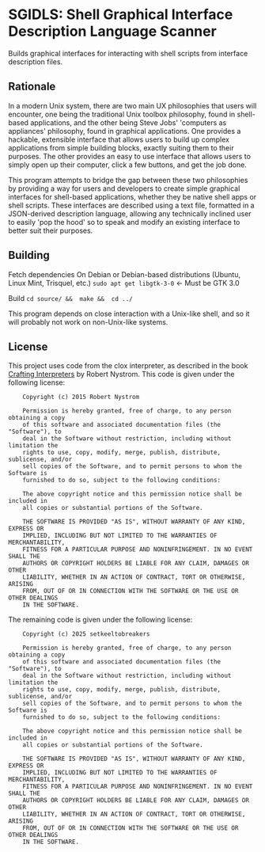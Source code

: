 # SGIDLS: Shell Graphical Interface Description Language Scanner
Builds graphical interfaces for interacting with shell scripts from interface description files.

## Rationale
In a modern Unix system, there are two main UX philosophies that users will encounter, one being the traditional Unix toolbox philosophy, found in shell-based applications, 
and the other being Steve Jobs' 'computers as appliances' philosophy, found in graphical applications. One provides a hackable, extensible interface that allows users to
build up complex applications from simple building blocks, exactly suiting them to their purposes. The other provides an easy to use interface that allows users to simply
open up their computer, click a few buttons, and get the job done.

This program attempts to bridge the gap between these two philosophies by providing a way for users and developers to create simple graphical interfaces for shell-based 
applications, whether they be native shell apps or shell scripts. These interfaces are described using a text file, formatted in a JSON-derived description language, allowing
any technically inclined user to easily 'pop the hood' so to speak and modify an existing interface to better suit their purposes.

## Building
Fetch dependencies
On Debian or Debian-based distributions (Ubuntu, Linux Mint, Trisquel, etc.)
`sudo apt get libgtk-3-0` <- Must be GTK 3.0

Build
`cd source/ && 
make && 
cd ../`

This program depends on close interaction with a Unix-like shell, and so it will probably not work on non-Unix-like systems.

## License
This project uses code from the clox interpreter, as described in the book [Crafting Interpreters](https://craftinginterpreters.com/) by Robert Nystrom.
This code is given under the following license:

```
    Copyright (c) 2015 Robert Nystrom

    Permission is hereby granted, free of charge, to any person obtaining a copy
    of this software and associated documentation files (the "Software"), to
    deal in the Software without restriction, including without limitation the
    rights to use, copy, modify, merge, publish, distribute, sublicense, and/or
    sell copies of the Software, and to permit persons to whom the Software is
    furnished to do so, subject to the following conditions:

    The above copyright notice and this permission notice shall be included in
    all copies or substantial portions of the Software.

    THE SOFTWARE IS PROVIDED "AS IS", WITHOUT WARRANTY OF ANY KIND, EXPRESS OR
    IMPLIED, INCLUDING BUT NOT LIMITED TO THE WARRANTIES OF MERCHANTABILITY,
    FITNESS FOR A PARTICULAR PURPOSE AND NONINFRINGEMENT. IN NO EVENT SHALL THE
    AUTHORS OR COPYRIGHT HOLDERS BE LIABLE FOR ANY CLAIM, DAMAGES OR OTHER
    LIABILITY, WHETHER IN AN ACTION OF CONTRACT, TORT OR OTHERWISE, ARISING
    FROM, OUT OF OR IN CONNECTION WITH THE SOFTWARE OR THE USE OR OTHER DEALINGS
    IN THE SOFTWARE.
```

The remaining code is given under the following license:

```
    Copyright (c) 2025 setkeeltobreakers

    Permission is hereby granted, free of charge, to any person obtaining a copy
    of this software and associated documentation files (the "Software"), to
    deal in the Software without restriction, including without limitation the
    rights to use, copy, modify, merge, publish, distribute, sublicense, and/or
    sell copies of the Software, and to permit persons to whom the Software is
    furnished to do so, subject to the following conditions:

    The above copyright notice and this permission notice shall be included in
    all copies or substantial portions of the Software.

    THE SOFTWARE IS PROVIDED "AS IS", WITHOUT WARRANTY OF ANY KIND, EXPRESS OR
    IMPLIED, INCLUDING BUT NOT LIMITED TO THE WARRANTIES OF MERCHANTABILITY,
    FITNESS FOR A PARTICULAR PURPOSE AND NONINFRINGEMENT. IN NO EVENT SHALL THE
    AUTHORS OR COPYRIGHT HOLDERS BE LIABLE FOR ANY CLAIM, DAMAGES OR OTHER
    LIABILITY, WHETHER IN AN ACTION OF CONTRACT, TORT OR OTHERWISE, ARISING
    FROM, OUT OF OR IN CONNECTION WITH THE SOFTWARE OR THE USE OR OTHER DEALINGS
    IN THE SOFTWARE.
```
